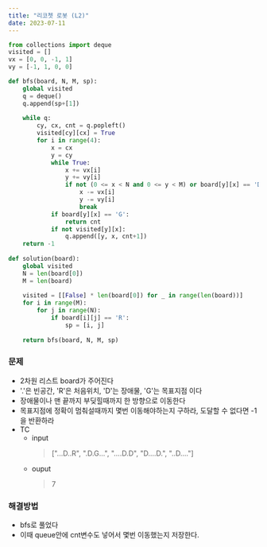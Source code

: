 ```yaml
---
title: "리코쳇 로봇 (L2)"
date: 2023-07-11
---
```


```python
from collections import deque
visited = []
vx = [0, 0, -1, 1]
vy = [-1, 1, 0, 0]

def bfs(board, N, M, sp):
    global visited
    q = deque()
    q.append(sp+[1])
    
    while q:
        cy, cx, cnt = q.popleft()
        visited[cy][cx] = True
        for i in range(4):
            x = cx
            y = cy
            while True:
                x += vx[i]
                y += vy[i]
                if not (0 <= x < N and 0 <= y < M) or board[y][x] == 'D':
                    x -= vx[i]
                    y -= vy[i]
                    break
            if board[y][x] == 'G':
                return cnt
            if not visited[y][x]:
                q.append([y, x, cnt+1])
    return -1
        
def solution(board):
    global visited
    N = len(board[0])
    M = len(board)
    
    visited = [[False] * len(board[0]) for _ in range(len(board))]
    for i in range(M):
        for j in range(N):
            if board[i][j] == 'R':
                sp = [i, j]
                
    return bfs(board, N, M, sp)
```

### 문제
* 2차원 리스트 board가 주어진다
* '.'은 빈공간, 'R'은 처음위치, 'D'는 장애물, 'G'는 목표지점 이다
* 장애물이나 맨 끝까지 부딪힐때까지 한 방향으로 이동한다
* 목표지점에 정확이 멈춰설때까지 몇번 이동해야하는지 구하라, 도달할 수 없다면 -1을 반환하라
* TC
    * input
        > ["...D..R", ".D.G...", "....D.D", "D....D.", "..D...."]
    * ouput
        > 7

### 해결방법
* bfs로 풀었다
* 이때 queue안에 cnt변수도 넣어서 몇번 이동했는지 저장한다.
